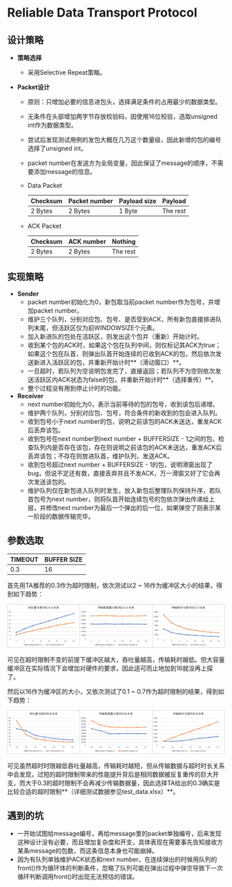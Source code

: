 # Reliable Data Transport Protocol

## 设计策略

* **策略选择**

  * 采用Selective Repeat策略。

* **Packet设计**

  * 原则：只增加必要的信息进包头，选择满足条件的占用最少的数据类型。

  * 无条件在头部增加两字节存放校验码，因使用16位校验，选取unsigned int作为数据类型。
  * 尝试后发现测试用例的发包大概在几万这个数量级，因此新增的包的编号选择了unsigned int。
  * packet number在发送方为全局变量，因此保证了message的顺序，不需要添加message的信息。

  * Data Packet

    | Checksum | Packet number | Payload size | Payload  |
    | -------- | ------------- | ------------ | -------- |
    | 2 Bytes  | 2 Bytes       | 1 Byte       | The rest |

  * ACK Packet

    | Checksum | ACK number | Nothing  |
    | -------- | ---------- | -------- |
    | 2 Bytes  | 2 Bytes    | The rest |

## 实现策略

* **Sender**
  * packet number初始化为0，新包取当前packet number作为包号，并增加packet number。
  * 维护三个队列，分别对应包、包号、是否受到ACK，所有新包直接排进队列末尾，但活跃区仅为前WINDOWSIZE个元素。
  * 加入新进队的包处在活跃区，则发出这个包并（重新）开始计时。
  * 收到某个包的ACK时，如果这个包在队列中间，则仅标记其ACK为true；如果这个包在队首，则弹出队首开始连续的已收到ACK的包，然后依次发送新进入活跃区的包，并重新开始计时**（滑动窗口）**。
  * 一旦超时，若队列为空说明包发完了，直接返回；若队列不为空则依次发送活跃区内ACK状态为false的包，并重新开始计时**（选择重传）**。
  * 整个过程没有用到停止计时的功能。
* **Receiver**
  * next number初始化为0，表示当前等待的包的包号，收到该包后递增。
  * 维护两个队列，分别对应包、包号，符合条件的新收到的包会进入队列。
  * 收到包号小于next number的包，说明之前该包的ACK未送达，重发ACK后丢弃该包。
  * 收到包号在next number到next number + BUFFERSIZE - 1之间的包，检查队列内是否存在该包，存在则说明之前该包的ACK未送达，重发ACK后丢弃该包；不存在则放进队首，维护队列，发送ACK。
  * 收到包号超过next number + BUFFERSIZE - 1的包，说明滑窗出现了bug，但说不定还有救，直接丢弃并且不发ACK，万一滑窗又好了它会再次发送该包的。
  * 维护队列仅在新包进入队列时发生，放入新包后整理队列保持升序，若队首包号为next number，则将队首开始连续包号的包依次弹出传递给上层，并修改next number为最后一个弹出的后一位，如果弹空了则表示某一阶段的数据传输完毕。

## 参数选取

| TIMEOUT | BUFFER SIZE |
| ------- | ----------- |
| 0.3     | 16          |

首先用TA推荐的0.3作为超时限制，依次测试以2 ~ 16作为缓冲区大小的结果，得到如下趋势：

![buffersize](charts/buffersize.png)

可见在超时限制不变的前提下缓冲区越大，吞吐量越高，传输耗时越低。但大容量缓冲区在实际情况下会增加对硬件的要求，因此适可而止地加到16就没再上探了。

然后以16作为缓冲区的大小，又依次测试了0.1 ~ 0.7作为超时限制的结果，得到如下趋势：

![timeout](charts/timeout.png)

可见虽然超时时限越低吞吐量越高，传输耗时越短，但从传输数据与超时时长关系中会发现，过短的超时限制带来的性能提升背后是相同数据被反复重传的巨大开支，而大于0.3的超时限制不会再减少传输数据量，因此选择TA给出的0.3确实是比较合适的超时限制**（详细测试数据参见test_data.xlsx）**。

## 遇到的坑

* 一开始试图给message编号，再给message里的packet单独编号，后来发现这种设计没有必要，而且增加复杂度和开支，具体表现在需要事先告知接收方某条message的包数，而这条信息本身也可能崩掉。
* 因为有队列单独维护ACK状态和next number，在连续弹出的时候用队列的front()作为循环体的判断条件，忽略了队列可能在弹出过程中弹空导致下一次循环判断调用front()时出现无法预估的错误。